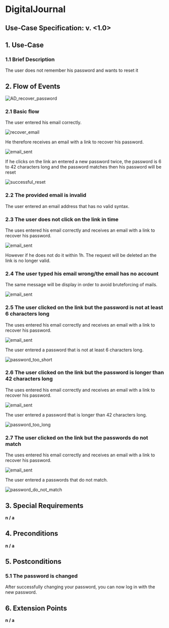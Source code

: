 # DigitalJournal
## Use-Case Specification: <NAME>  v. <1.0>

## 1. Use-Case <NAME>

### 1.1 Brief Description

The user does not remember his password and wants to reset it

## 2. Flow of Events

![AD_recover_password](AD_recover_password.png)

### 2.1 Basic flow

The user entered his email correctly.

![recover_email](recover_email.png)

He therefore receives an email with a link to recover his password.

![email_sent](email_sent.png)

If he clicks on the link an entered a new password twice, the password is 6 to 42 characters long and the password matches then his password will be reset

![successful_reset](successful_reset.png)

### 2.2 The provided email is invalid

The user entered an email address that has no valid syntax.

### 2.3 The user does not click on the link in time

The uses entered his email correctly and receives an email with a link to recover his password.

![email_sent](email_sent.png)
 
However if he does not do it within 1h. The request will be deleted an the link is no longer valid.

### 2.4 The user typed his email wrong/the email has no account 

The same message will be display in order to avoid bruteforcing of mails.

![email_sent](email_sent.png)

### 2.5 The user clicked on the link but the password is not at least 6 characters long

The uses entered his email correctly and receives an email with a link to recover his password.

![email_sent](email_sent.png)

The user entered a password that is not at least 6 characters long.

![password_too_short](password_too_short.png)

### 2.6 The user clicked on the link but the password is longer than 42 characters long

The uses entered his email correctly and receives an email with a link to recover his password.

![email_sent](email_sent.png)

The user entered a password that is longer than 42 characters long.

![password_too_long](password_too_long.png)

### 2.7 The user clicked on the link but the passwords do not match

The uses entered his email correctly and receives an email with a link to recover his password.

![email_sent](email_sent.png)

The user entered a passwords that do not match.

![password_do_not_match](password_do_not_match.png)

## 3. Special Requirements

**n / a**

## 4. Preconditions

**n / a**

## 5. Postconditions

### 5.1 The password is changed

After successfully changing your password, you can now log in with the new password.

## 6. Extension Points

**n / a**